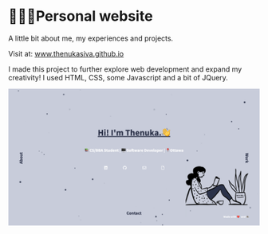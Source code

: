 # 👩🏾‍💻Personal website

A little bit about me, my experiences and projects.

Visit at: www.thenukasiva.github.io

I made this project to further explore web development and expand my creativity! I used HTML, CSS, some Javascript and a bit of JQuery. 

![Website Screenshot](/images/website.png)

